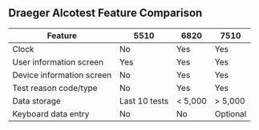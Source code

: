 ## Draeger Alcotest Feature Comparison

Feature | 5510 | 6820 | 7510
------- | ---- | ---- | ----
Clock | No | Yes | Yes
User information screen | Yes | Yes | Yes
Device information screen | No | Yes | Yes
Test reason code/type | No | Yes | Yes
Data storage | Last 10 tests | < 5,000 | > 5,000
Keyboard data entry | No | No | Optional
